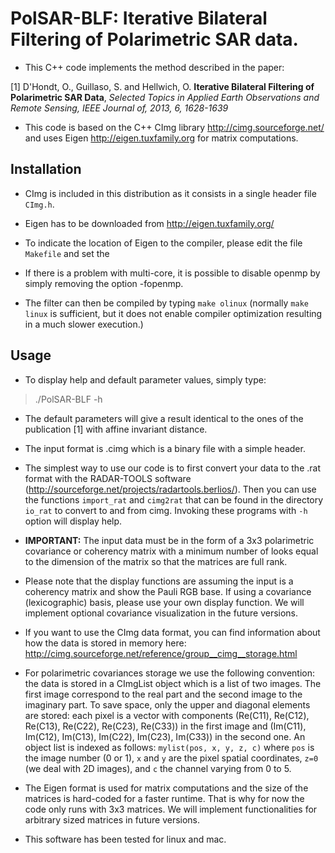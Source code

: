 # PolSAR-BLF: Iterative Bilateral Filtering of Polarimetric SAR data.

- This C++ code implements the method described in the paper:

[1] D'Hondt, O., Guillaso, S. and Hellwich, O. **Iterative Bilateral Filtering of Polarimetric SAR Data**,
_Selected Topics in Applied Earth Observations and Remote Sensing, IEEE Journal of, 2013, 6, 1628-1639_

- This code is based on the C++ CImg library http://cimg.sourceforge.net/ and uses Eigen http://eigen.tuxfamily.org for matrix computations.

## Installation

- CImg is included in this distribution as it consists in a single header file `CImg.h`.

- Eigen has to be downloaded from http://eigen.tuxfamily.org/

- To indicate the location of Eigen to the compiler, please edit the file `Makefile` and set the  

- If there is a problem with multi-core, it is possible to disable openmp by simply removing the option -fopenmp.

- The filter can then be compiled by typing `make olinux` (normally `make linux` is sufficient, but it does not enable compiler optimization resulting in a much slower execution.)

## Usage

- To display help and default parameter values, simply type:

> ./PolSAR-BLF -h

- The default parameters will give a result identical to the ones of the publication [1] with affine invariant distance.

- The input format is .cimg which is a binary file with a simple header.

- The simplest way to use our code is to first convert your data to the .rat format with the RADAR-TOOLS software (http://sourceforge.net/projects/radartools.berlios/). Then you can use the functions `import_rat` and `cimg2rat` that can be found in the directory `io_rat` to convert to and from cimg. Invoking these programs with `-h` option will display help. 

- **IMPORTANT:** The input data must be in the form of a 3x3 polarimetric covariance or coherency matrix with a minimum number of looks equal to the dimension of the matrix so that the matrices are full rank.

- Please note that the display functions are assuming the input is a coherency matrix and show the Pauli RGB base. If using a covariance (lexicographic) basis, please use your own display function. We will implement optional covariance visualization in the future versions.

- If you want to use the CImg data format, you can find information about how the data is stored in memory here: http://cimg.sourceforge.net/reference/group__cimg__storage.html

- For polarimetric covariances storage we use the following convention: the data is stored in a CImgList object which is a list of two images. The first image correspond to the real part and the second image to the imaginary part. To save space, only the upper and diagonal elements are stored: each pixel is a vector with components (Re(C11), Re(C12), Re(C13), Re(C22), Re(C23), Re(C33)) in the first image and (Im(C11), Im(C12), Im(C13), Im(C22), Im(C23), Im(C33)) in the second one. An object list is indexed as follows: `mylist(pos, x, y, z, c)` where `pos` is the image number (0 or 1), `x` and `y` are the pixel spatial coordinates, `z=0` (we deal with 2D images), and `c` the channel varying from 0 to 5.

- The Eigen format is used for matrix computations and the size of the matrices is hard-coded for a faster runtime. That is why for now the code only runs with 3x3 matrices. We will implement functionalities for arbitrary sized matrices in future versions. 

- This software has been tested for linux and mac. 


